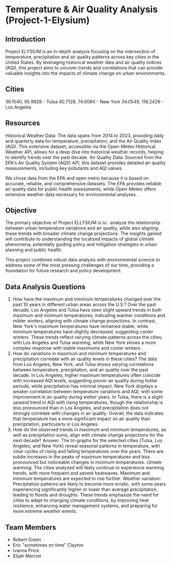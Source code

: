 # Temperature & Air Quality Analysis (Project-1-Elysium)

## Introduction
Project ELYSIUM is an in-depth analysis focusing on the intersection of temperature, precipitation and air quality  patterns across key cities in the United States. By leveraging historical weather data and air quality indices (AQI), this project aims to uncover trends and correlations that can provide valuable insights into the impacts of climate change on urban environments.


## Cities
36.1540, 95.9928 - Tulsa
40.7128, 74.0060 - New York
34.0549, 118.2426 - Los Angeles

## Resources
Historical Weather Data: The data spans from 2014 to 2023, providing daily and quarterly data for temperature, precipitation, and the Air Quality Index (AQI). This extensive dataset, accessible via the Open-Meteo Historical Weather API, allows for a deep dive into historical weather records, helping to identify trends over the past decade.
Air Quality Data: Sourced from the EPA's Air Quality System (AQS) API, this dataset provides detailed air quality measurements, including key pollutants and AQI values.

We chose data from the EPA and open metro because it is based on accurate, reliable, and comprehensive datasets. The EPA provides reliable air quality data for public health assessments, while Open-Meteo offers extensive weather data necessary for environmental analyses.

## Objective
The primary objective of Project ELLYSIUM is to : analyze the relationship between urban temperature variations and air quality, while also aligning these trends with broader climate change projections. The insights gained will contribute to understanding the localized impacts of global climate phenomena, potentially guiding policy and mitigation strategies in urban planning and public health.


This project combines robust data analysis with environmental science to address some of the most pressing challenges of our time, providing a foundation for future research and policy development.


## Data Analysis Questions
1. How have the maximum and minimum temperatures changed over the past 10 years in different urban areas across the U.S.?
   Over the past decade, Los Angeles and Tulsa have seen slight upward trends in both maximum and minimum temperatures, indicating warmer conditions and milder winters, aligning with climate 
   change projections. In contrast, New York's maximum temperatures have remained stable, while minimum temperatures have slightly decreased, suggesting cooler winters. These trends reflect 
   varying climate patterns across the cities, with Los Angeles and Tulsa warming, while New York shows a more complex response with stable maximums and cooler winters.
2. How do variations in maximum and minimum temperatures and precipitation correlate with air quality levels in these cities?
   The data from Los Angeles, New York, and Tulsa shows varying correlations between temperature, precipitation, and air quality over the past decade. In Los Angeles, higher maximum temperatures 
   often coincide with increased AQI levels, suggesting poorer air quality during hotter periods, while precipitation has minimal impact. New York displays a weaker correlation between 
   temperature variations and AQI, with some improvement in air quality during wetter years. In Tulsa, there is a slight upward trend in AQI with rising temperatures, though the relationship is 
   less pronounced than in Los Angeles, and precipitation does not strongly correlate with changes in air quality. Overall, the data indicates that temperature has a more significant impact on 
   air quality than precipitation, particularly in Los Angeles.
3. How do the observed trends in maximum and minimum temperatures, as well as precipitation sums, align with climate change projections for the next decade?
   Answer: The tri-graphs for the selected cities (Tulsa, Los Angeles, and New York) reveal seasonal patterns in temperature, with clear cycles of rising and falling temperatures over the years. 
   There are subtle increases in the peaks of maximum temperatures and less pronounced but noticeable changes in minimum temperatures.
   climate warming: The cities analyzed will likely continue to experience warming trends, with more frequent and severe heatwaves. Maximum and minimum temperatures are expected to 
   rise further.
   Weather variation: Precipitation patterns are likely to become more erratic, with some years experiencing significantly higher or lower than average precipitation, leading to floods and 
   droughts.
   These trends emphasize the need for cities to adapt to changing climate conditions, by improving heat resilience, enhancing water management systems, and preparing for more extreme weather 
   events.

## Team Members
- Robert Green
- Eric "sometimes on time" Clayton
- Ivanna Price
- Elijah Mercier
